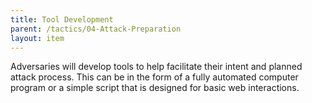 ```yaml
---
title: Tool Development
parent: /tactics/04-Attack-Preparation
layout: item
---
```


<p>Adversaries will develop tools to help facilitate their intent and planned attack process. This can be in the form of a fully automated computer program or a simple script that is designed for basic web interactions.</p>
